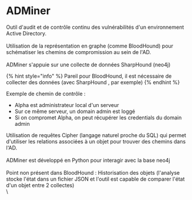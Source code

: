 # ADMiner

Outil d'audit et de contrôle continu des vulnérabilités d'un environnement Active Directory.\
\
Utilisation de la représentation en graphe (comme BloodHound) pour schématiser les chemins de compromission au sein de l'AD.\
\
ADMiner s'appuie sur une collecte de données SharpHound (neo4j)

{% hint style="info" %}
Pareil pour BloodHound, il est nécessaire de collecter des données (avec SharpHound , par exemple)
{% endhint %}

Exemple de chemin de contrôle :&#x20;

* Alpha est administrateur local d'un serveur
* Sur ce même serveur, un domain admin est loggé
* Si on compromet Alpha, on peut récupérer les credentials du domain admin

Utilisation de requêtes Cipher (langage naturel proche du SQL) qui permet d'utiliser les relations associées à un objet pour trouver des chemins dans l'AD.\
\
ADMiner est développé en Python pour interagir avec la base neo4j\
\
Point non présent dans BloodHound : Historisation des objets (l'analyse stocke l'état dans un fichier JSON et l'outil est capable de comparer l'état d'un objet entre 2 collectes)\
\
